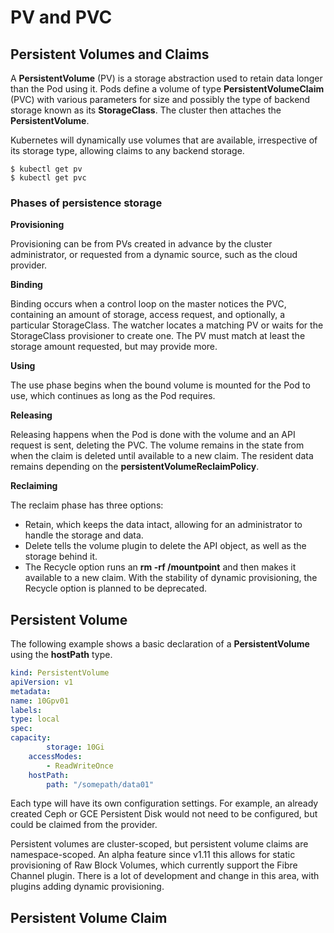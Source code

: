 # PV and PVC

## Persistent Volumes and Claims

A **PersistentVolume** (PV) is a storage abstraction used to retain data longer than the Pod using it. Pods define a volume of type **PersistentVolumeClaim** (PVC) with various parameters for size and possibly the type of backend storage known as its **StorageClass**. The cluster then attaches the **PersistentVolume**.

Kubernetes will dynamically use volumes that are available, irrespective of its storage type, allowing claims to any backend storage.

```
$ kubectl get pv
$ kubectl get pvc
```

### Phases of persistence storage

**Provisioning**

Provisioning can be from PVs created in advance by the cluster administrator, or requested from a dynamic source, such as the cloud provider.

**Binding**

Binding occurs when a control loop on the master notices the PVC, containing an amount of storage, access request, and optionally, a particular StorageClass. The watcher locates a matching PV or waits for the StorageClass provisioner to create one. The PV must match at least the storage amount requested, but may provide more.

**Using**

The use phase begins when the bound volume is mounted for the Pod to use, which continues as long as the Pod requires.

**Releasing**

Releasing happens when the Pod is done with the volume and an API request is sent, deleting the PVC. The volume remains in the state from when the claim is deleted until available to a new claim. The resident data remains depending on the **persistentVolumeReclaimPolicy**.

**Reclaiming**

The reclaim phase has three options:

* Retain, which keeps the data intact, allowing for an administrator to handle the storage and data.
* Delete tells the volume plugin to delete the API object, as well as the storage behind it.
* The Recycle option runs an **rm -rf /mountpoint** and then makes it available to a new claim. With the stability of dynamic provisioning, the Recycle option is planned to be deprecated.

## Persistent Volume

The following example shows a basic declaration of a **PersistentVolume** using the **hostPath** type.

```yaml
kind: PersistentVolume
apiVersion: v1
metadata:
name: 10Gpv01
labels:
type: local
spec:
capacity:
        storage: 10Gi
    accessModes:
        - ReadWriteOnce
    hostPath:
        path: "/somepath/data01"
```

Each type will have its own configuration settings. For example, an already created Ceph or GCE Persistent Disk would not need to be configured, but could be claimed from the provider.

Persistent volumes are cluster-scoped, but persistent volume claims are namespace-scoped. An alpha feature since v1.11 this allows for static provisioning of Raw Block Volumes, which currently support the Fibre Channel plugin. There is a lot of development and change in this area, with plugins adding dynamic provisioning.

## Persistent Volume Claim
